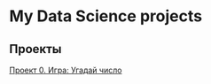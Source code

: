# My Data Science projects
## Проекты
[Проект 0. Игра: Угадай число](https://github.com/Nizzza/DS/tree/main/project_0) 
